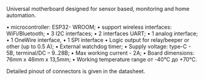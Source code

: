 Universal motherboard designed for sensor based, monitoring and home automation.

•	microcontroller: ESP32- WROOM;
•	support wireless interfaces: WiFi/Bluetooth;
•	3 I2C interfaces;
•	2 interfaces UART;
•	1 analog interface;
•	1 OneWire interface,
•	1 SPI interface
•	Logic output for relay/beeper or other (up to 0.5 A);
•	External watchdog timer;
•	Supply voltage: type-C - 5В, terminal/DC – 9..28В;
•	Max working current - 2А;
•	Board dimensions: 76mm х 46mm х 13,5mm;
•	Working temperature range от -40°C до +70°C.

Detailed pinout of connectors is given in the datasheet.
